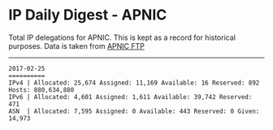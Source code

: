 # IP Daily Digest - APNIC

Total IP delegations for APNIC. This is kept as a record for historical purposes. Data is taken from [APNIC FTP](https://ftp.apnic.net/)

---

```
2017-02-25
==========
IPv4 | Allocated: 25,674 Assigned: 11,169 Available: 16 Reserved: 892 Hosts: 880,634,880
IPv6 | Allocated: 4,601 Assigned: 1,611 Available: 39,742 Reserved: 471
ASN  | Allocated: 7,595 Assigned: 0 Available: 443 Reserved: 0 Given: 14,973
```